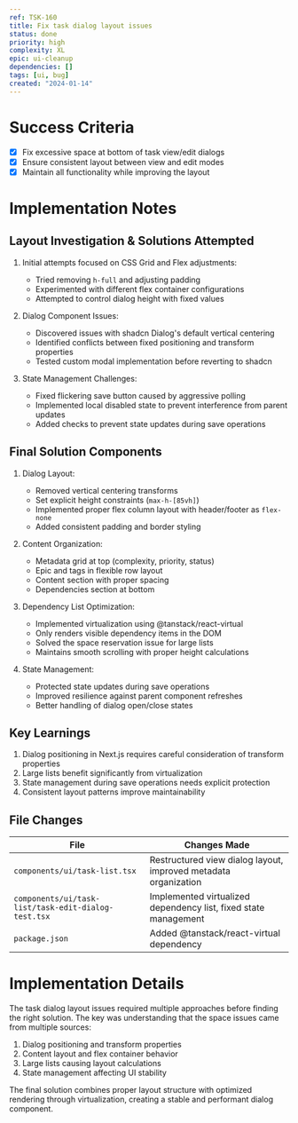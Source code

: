 ```yaml
---
ref: TSK-160
title: Fix task dialog layout issues
status: done
priority: high
complexity: XL
epic: ui-cleanup
dependencies: []
tags: [ui, bug]
created: "2024-01-14"
---
```


# Success Criteria

- [x] Fix excessive space at bottom of task view/edit dialogs
- [x] Ensure consistent layout between view and edit modes
- [x] Maintain all functionality while improving the layout

# Implementation Notes

## Layout Investigation & Solutions Attempted

1. Initial attempts focused on CSS Grid and Flex adjustments:

   - Tried removing `h-full` and adjusting padding
   - Experimented with different flex container configurations
   - Attempted to control dialog height with fixed values

2. Dialog Component Issues:

   - Discovered issues with shadcn Dialog's default vertical centering
   - Identified conflicts between fixed positioning and transform properties
   - Tested custom modal implementation before reverting to shadcn

3. State Management Challenges:
   - Fixed flickering save button caused by aggressive polling
   - Implemented local disabled state to prevent interference from parent updates
   - Added checks to prevent state updates during save operations

## Final Solution Components

1. Dialog Layout:

   - Removed vertical centering transforms
   - Set explicit height constraints (`max-h-[85vh]`)
   - Implemented proper flex column layout with header/footer as `flex-none`
   - Added consistent padding and border styling

2. Content Organization:

   - Metadata grid at top (complexity, priority, status)
   - Epic and tags in flexible row layout
   - Content section with proper spacing
   - Dependencies section at bottom

3. Dependency List Optimization:

   - Implemented virtualization using @tanstack/react-virtual
   - Only renders visible dependency items in the DOM
   - Solved the space reservation issue for large lists
   - Maintains smooth scrolling with proper height calculations

4. State Management:
   - Protected state updates during save operations
   - Improved resilience against parent component refreshes
   - Better handling of dialog open/close states

## Key Learnings

1. Dialog positioning in Next.js requires careful consideration of transform properties
2. Large lists benefit significantly from virtualization
3. State management during save operations needs explicit protection
4. Consistent layout patterns improve maintainability

## File Changes

| File                                                | Changes Made                                                    |
| --------------------------------------------------- | --------------------------------------------------------------- |
| `components/ui/task-list.tsx`                       | Restructured view dialog layout, improved metadata organization |
| `components/ui/task-list/task-edit-dialog-test.tsx` | Implemented virtualized dependency list, fixed state management |
| `package.json`                                      | Added @tanstack/react-virtual dependency                        |

# Implementation Details

The task dialog layout issues required multiple approaches before finding the right solution. The key was understanding that the space issues came from multiple sources:

1. Dialog positioning and transform properties
2. Content layout and flex container behavior
3. Large lists causing layout calculations
4. State management affecting UI stability

The final solution combines proper layout structure with optimized rendering through virtualization, creating a stable and performant dialog component.
